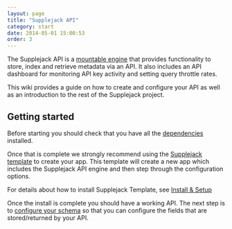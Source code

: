 ```yaml
---
layout: page
title: "Supplejack API"
category: start
date: 2014-05-01 15:00:53
order: 3
---
```


The Supplejack API is a [mountable engine](http://guides.rubyonrails.org/engines.html) that provides functionality to store, index and retrieve metadata via an API. It also includes an API dashboard for monitoring API key activity and setting query throttle rates.

This wiki provides a guide on how to create and configure your API as well as an introduction to the rest of the Supplejack project.

## Getting started

Before starting you should check that you have all the [dependencies](/supplejack/start/dependencies.html) installed.

Once that is complete we strongly recommend using the [Supplejack template](https://github.com/DigitalNZ/supplejack_installation) to create your app. This template will create a new app which includes the Supplejack API engine and then step through the configuration options. 

For details about how to install Supplejack Template, see [Install & Setup](/supplejack/start/install-setup.html)

Once the install is complete you should have a working API. The next step is to [configure your schema](/supplejack/api/creating-schemas.html) so that you can configure the fields that are stored/returned by your API.
